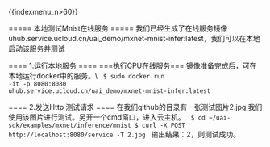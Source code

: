{{indexmenu_n>60}}

===== 本地测试Mnist在线服务 =====
我们已经生成了在线服务镜像uhub.service.ucloud.cn/uai_demo/mxnet-mnist-infer:latest，我们可以在本地启动该服务并测试

==== 1.运行本地服务 ====
===执行CPU在线服务===
镜像准备完成后，可在本地运行docker中的服务。\\
<code>
$ sudo docker run -it -p 8080:8080 uhub.service.ucloud.cn/uai_demo/mxnet-mnist-infer:latest
</code>

==== 2.发送Http 测试请求 ====
在我们github的目录有一张测试图片2.jpg,我们使用该图片进行测试。另开一个cmd窗口，进入云主机。
<code>
$ cd ~/uai-sdk/examples/mxnet/inference/mnist
$ curl -X POST http://localhost:8080/service -T 2.jpg
</code>
输出结果：2，则测试成功。
